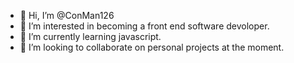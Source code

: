 - 👋 Hi, I’m @ConMan126
- 👀 I’m interested in becoming a front end software devoloper.
- 🌱 I’m currently learning javascript.
- 💞️ I’m looking to collaborate on personal projects at the moment.


<!---
ConMan126/ConMan126 is a ✨ special ✨ repository because its `README.md` (this file) appears on your GitHub profile.
You can click the Preview link to take a look at your changes.
--->
